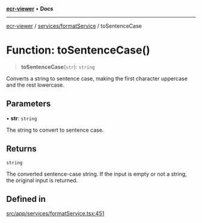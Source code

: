 [**ecr-viewer**](../../../README.md) • **Docs**

***

[ecr-viewer](../../../README.md) / [services/formatService](../README.md) / toSentenceCase

# Function: toSentenceCase()

> **toSentenceCase**(`str`): `string`

Converts a string to sentence case, making the first character uppercase and the rest lowercase.

## Parameters

• **str**: `string`

The string to convert to sentence case.

## Returns

`string`

The converted sentence-case string. If the input is empty or not a string, the original input is returned.

## Defined in

[src/app/services/formatService.tsx:451](https://github.com/CDCgov/phdi/blob/fa63a85e5b4651bdfc0d25ecc23a67e11fbcba18/containers/ecr-viewer/src/app/services/formatService.tsx#L451)
